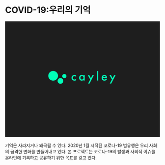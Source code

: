 # COVID-19:우리의 기억

![Cayley](misc/Cayley_logo_green.png)

기억은 사라지거나 왜곡될 수 있다.
2020년 1월 시작된 코로나-19 범유행은 우리 사회의 급격한 변화를 만들어내고 있다. 본 프로젝트는 코로나-19의 발생과 사회적 이슈를 온라인에 기록하고 공유하기 위한 목표를 갖고 있다. 


